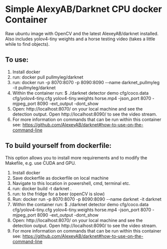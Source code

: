 # Simple AlexyAB/Darknet CPU docker Container 

Raw ubuntu image with OpenCV and the latest AlexeyAB/darknet installed. Also includes yolov4-tiny weights and a horse testing video (takes a little while to find objects). 

## To use: 
1) Install docker
2) run: docker pull pullmyleg/darknet
3) run: docker run -p 8070:8070 -p 8090:8090 --name darknet_pullmyleg -it pullmyleg/darknet
4) Within the container run: $ ./darknet detector demo cfg/coco.data cfg/yolov4-tiny.cfg yolov4-tiny.weights horse.mp4 -json_port 8070 -mjpeg_port 8090 -ext_output -dont_show 
5) Open: http://localhost:8070/ on your local machine and see the detection output. Open http://localhost:8090/ to see the video stream.
6) For more information on commands that can be run within this container see: https://github.com/AlexeyAB/darknet#how-to-use-on-the-command-line 

## To build yourself from dockerfile: 
This option allows you to install more requirements and to modify the Makefile, e.g. use CUDA and GPU. 

1) Install docker
2) Save dockerfile as dockerfile on local machine
3) Navigate to this location in powershell, cmd, terminal etc.
4) run: docker build -t darknet .
5) run: to the fridge for a beer (openCV is slow)
6) Run: docker run -p 8070:8070 -p 8090:8090 --name darknet -it darknet
7) Within the container run: $ ./darknet detector demo cfg/coco.data cfg/yolov4-tiny.cfg yolov4-tiny.weights horse.mp4 -json_port 8070 -mjpeg_port 8090 -ext_output -dont_show 
8) Open: http://localhost:8070/ on your local machine and see the detection output. Open http://localhost:8090/ to see the video stream.
9) For more information on commands that can be run within this container see: https://github.com/AlexeyAB/darknet#how-to-use-on-the-command-line 
